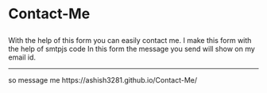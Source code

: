 # Contact-Me<p>
With the help of this form you can easily contact me.
I make this form with the help of smtpjs code 
In this form the message you send  will show on my email id.</p>
<hr>
so message me https://ashish3281.github.io/Contact-Me/
